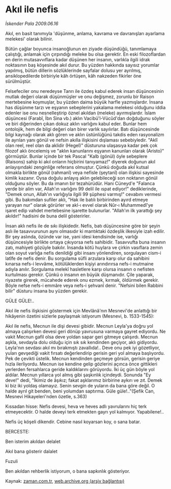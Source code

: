 # Akıl ile nefis

*İskender Pala 2009.06.16*

<tr><td class="metin" colspan="2" style="padding-top: 20px; padding-left: 5px; padding-right: 10px;">Akıl, en basit tanımıyla 'düşünme, anlama, kavrama ve davranışları ayarlama melekesi' olarak bilinir.</td></tr><tr><td class="metin" colspan="2" style="padding-top: 20px; padding-left: 5px; padding-right: 10px;"><p> Bütün çağlar boyunca insanoğlunun en ziyade düşündüğü, tanımlamaya çalıştığı, anlamak için çırpındığı meleke bu olsa gerektir. En eski filozoflardan en derin mutasavvıflara kadar düşünen her insanın, varlıkla ilgili idrak noktasının baş köşesinde akıl durur. Bu yüzden hakkında sayısız yorumlar yapılmış, bütün dillerin sözlüklerinde sayfalar dolusu yer ayrılmış, ansiklopedilerde birbiriyle kâh örtüşen, kâh nakzeden fikirler öne sürülmüştür.
<p>Felsefeciler onu neredeyse Tanrı ile özdeş kabul ederek insan düşüncesinin mutlak değeri olarak düşünmüşler ve onu değişmez, zorunlu bir Raison mertebesine koymuşlar, bu yüzden daima büyük harfle yazmışlardır. İnsana has düşünme tarzı ve eşyanın sebeplerini yakalama melekesi olduğunu iddia edenler ise onu nesnelleştirip öznel akıldan (meleke) ayırmışlardır. İslam düşüncesi (Farabî, İbn Sina vb.) aklın Vacibü'l-Vücûd'dan doğduğunu söyler ve biri diğerinden çıkan dokuz aklın varlığını kabul eder. Bunlar hem ontolojik, hem de bilgi değeri olan birer varlık sayılırlar. Batı düşüncesinde bilgi kaynağı olarak aklı gören ve aklın üstünlüğünü takdis eden rasyonalizm ile ayrılan yanı gönül ve nefsin akılla ilişkisini dışlaması sebebiyledir. "Aklî olan reel, reel olan da aklidir (Hegel)" düsturuna ulaşasıya kadar pek çok filozof aklı öncelemiş ve "aklın kanunlarını eşyanın kanunları olarak (Aristo)" görmüştür. Bunlar içinde bir tek Pascal "Kalb (gönül) öyle sebeplere (Raisons) sahip ki akıl onların hiçbirini tanıyamaz!" diyerek doğunun akıl anlayışındaki zenginliğe referans olmuştur. Çünkü doğuda akıl kutsal olmakla birlikte gönül (rahmanî) veya nefisle (şeytanî) olan ilişkisi sayesinde kimlik kazanır. Oysa doğulu anlayış aklın gelebileceği son noktanın gönül olduğunu söyler. Bu da imanın bir tezahürüdür. Hani Cüneyd'e "Falanca yerde bir alim var, Allah'ın varlığını 99 delil ile ıspat ediyor!" dediklerinde, "Demek onun, Allah'ın varlığıyla ilgili 99 şüphesi varmış!" cevabını vermesi gibi. Bu bakımdan sufiler aklı, "Hak ile batılı birbirinden ayırd etmeye yarayan nur" olarak görürler ve akl-ı evvel olarak Nûr-ı Muhammedî'ye işaret edip vahdet mertebesine işarette bulunurlar. "Allah'ın ilk yarattığı şey akıldır!" hadisini de buna delil gösterirler.
<p>İnsan aklı nefis ile de sıkı ilişkidedir. Nefis, batı düşüncesine göre bir şeyin aslı ile tasavvurunun aynı olmasıdır ki mantıktaki özdeşlik ilkesiyle izah edilir. Bir şey aslında, özünde var ise, yani idesi kendisinde ise, varlığı düşüncesiyle birlikte ortaya çıkıyorsa nefs sahibidir. Tasavvufta buna insanın zatı, mahiyeti gözüyle bakılır. İnsanda kötü huylara ve çirkin vasıflara zemin olan soyut varlığa nefis denildiği gibi insanı yönlendiren, sorgulayan cism-i latîfe de nefis denir. Bu sorgulama süfli arzulara karşı olur da sahibini kınarsa nefs-i levvâme, kötülüklerden kişiyi arındırırsa nefs-i mutmaine adıyla anılır. Sorgulama melekî hasletlere karşı olursa insanın o nefisten kurtulması gerekir. Çünkü o insanın en büyük düşmanıdır. Çile yaparak, riyazete girerek, mücahede ederek onu ezmek, kırmak, öldürmek gerekir. Böyle nefse nefs-i emmâre veya nefs-i şehvanî denir. "Nefsini bilen Rabbini bilir" düsturu insana bu yüzden gerekir.
<p>GÜLE GÜLE!.. 
<p>Akıl ile nefis ilişkisini göstermek için Mevlânâ'nın Mesnevi'de anlattığı bir hikâyenin özetini sizlerle paylaşmak istiyorum (Mesnevi, b. 1533-1545):
<p> Akıl ile nefis, Mecnun ile dişi devesi gibidir. Mecnun Leyla'ya doğru yol almaya çalışırken devesi geri dönüp yavrusuna varmaya gayret ediyordu. Ne vakit Mecnun gafil olsa deve yoldan sapar geri gitmeye çalışırdı. Mecnun aşkla, sevdayla dolu olduğu için sık sık kendinden geçiyor, aklı gidiyordu. Leyla'nın sevdası akıl mı bırakmıştı zavallıda!.. Deve onu pek iyi gözetliyor, yuları gevşediği vakit fırsatı değerlendirip gerisin geri yol almaya başlıyordu. Pek de çevikti üstelik. Mecnun kendinden geçmeye görsün, gerisin geriye hızla ilerliyordu. Mecnun ise kendine gelip gözlerini açınca önce gittikleri yerlerden fersahlarca geride kaldıklarını görüyordu. İki üç gün böyle yol aldılar. Mecnun yıllarca yol almış gibi şaşkınlık içindeydi. Sonunda "Ey deve!" dedi, "İkimiz de âşıkız; fakat aşklarımız birbirine aykırı ve zıt. Demek ki biz iki yoldaş olamayız. Senin sevgin de yuların da bana göre değil. O halde ayrıl git benden, beni yolumdan saptırma. Güle güle!.."(Şefik Can, Mesnevi Hikayeleri'nden özetle, s.363)
<p> Kıssadan hisse: Nefis devesi, heva ve heves adlı yavrularını hiç terk etmeyecektir. O halde deveyi terk etmekten gayrı yol kalmıyor. Yapabilene!..
<p> Nefis üç köşeli dikendir. Cebine nasıl koyarsan koy, o sana batar.
<p>
<p>BERCESTE:
<p>Ben isterim akıldan delalet
<p>Akıl bana gösterir dalalet
<p> Fuzuli
<p>Ben akıldan rehberlik istiyorum, o bana sapkınlık gösteriyor.<br/></p></p></p></p></p></p></p></p></p></p></p></p></p></p></td></tr>

Kaynak: [zaman.com.tr](http://zaman.com.tr/yazar.do?yazino=859467), [web.archive.org (arşiv bağlantısı)](http://web.archive.org/web/20090904145709/http://www.zaman.com.tr:80/yazar.do?yazino=859467)
